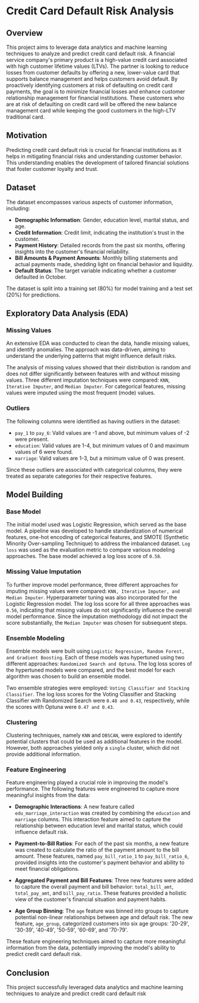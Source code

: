 # Credit Card Default Risk Analysis

## Overview

This project aims to leverage data analytics and machine learning techniques to analyze and predict credit card default risk. A financial service company's primary product is a high-value credit card associated with high customer lifetime values (LTVs). The partner is looking to reduce losses from customer defaults by offering a new, lower-value card that supports balance management and helps customers avoid default. By proactively identifying customers at risk of defaulting on credit card payments, the goal is to minimize financial losses and enhance customer relationship management for financial institutions. These customers who are at risk of defaulting on credit card will be offered the new balance management card while keeping the good customers in the high-LTV traditional card.

## Motivation

Predicting credit card default risk is crucial for financial institutions as it helps in mitigating financial risks and understanding customer behavior. This understanding enables the development of tailored financial solutions that foster customer loyalty and trust.

## Dataset

The dataset encompasses various aspects of customer information, including:

- **Demographic Information**: Gender, education level, marital status, and age.
- **Credit Information**: Credit limit, indicating the institution's trust in the customer.
- **Payment History**: Detailed records from the past six months, offering insights into the customer's financial reliability.
- **Bill Amounts & Payment Amounts**: Monthly billing statements and actual payments made, shedding light on financial behavior and liquidity.
- **Default Status**: The target variable indicating whether a customer defaulted in October.

The dataset is split into a training set (80%) for model training and a test set (20%) for predictions.

## Exploratory Data Analysis (EDA)

### Missing Values

An extensive EDA was conducted to clean the data, handle missing values, and identify anomalies. The approach was data-driven, aiming to understand the underlying patterns that might influence default risks.

The analysis of missing values showed that their distribution is random and does not differ significantly between features with and without missing values. Three different imputation techniques were compared: `KNN`, `Iterative Imputer`, and `Median Imputer`. For categorical features, missing values were imputed using the most frequent (mode) values.

### Outliers

The following columns were identified as having outliers in the dataset:

- `pay_1` to `pay_6`: Valid values are -1 and above, but minimum values of -2 were present.
- `education`: Valid values are 1-4, but minimum values of 0 and maximum values of 6 were found.
- `marriage`: Valid values are 1-3, but a minimum value of 0 was present.

Since these outliers are associated with categorical columns, they were treated as separate categories for their respective features.

## Model Building

### Base Model

The initial model used was Logistic Regression, which served as the base model. A pipeline was developed to handle standardization of numerical features, one-hot encoding of categorical features, and SMOTE (Synthetic Minority Over-sampling Technique) to address the imbalanced dataset. `Log loss` was used as the evaluation metric to compare various modeling approaches. The base model achieved a log loss score of `0.58`.

### Missing Value Imputation

To further improve model performance, three different approaches for imputing missing values were compared: `KNN, Iterative Imputer, and Median Imputer`. Hyperparameter tuning was also incorporated for the Logistic Regression model. The log loss score for all three approaches was `0.56`, indicating that missing values do not significantly influence the overall model performance. Since the imputation methodology did not impact the score substantially, the `Median Imputer` was chosen for subsequent steps.

### Ensemble Modeling

Ensemble models were built using `Logistic Regression, Random Forest, and Gradient Boosting`. Each of these models was hypertuned using two different approaches: `Randomized Search and Optuna`. The log loss scores of the hypertuned models were compared, and the best model for each algorithm was chosen to build an ensemble model.

Two ensemble strategies were employed: `Voting Classifier and Stacking Classifier`. The log loss scores for the Voting Classifier and Stacking Classifier with Randomized Search were `0.48 and 0.43`, respectively, while the scores with Optuna were `0.47 and 0.43`.

### Clustering

Clustering techniques, namely `KNN` and `DBSCAN`, were explored to identify potential clusters that could be used as additional features in the model. However, both approaches yielded only a `single` cluster, which did not provide additional information.

### Feature Engineering

Feature engineering played a crucial role in improving the model's performance. The following features were engineered to capture more meaningful insights from the data:

- **Demographic Interactions**: A new feature called `edu_marriage_interaction` was created by combining the `education` and `marriage` columns. This interaction feature aimed to capture the relationship between education level and marital status, which could influence default risk.


- **Payment-to-Bill Ratios**: For each of the past six months, a new feature was created to calculate the ratio of the payment amount to the bill amount. These features, named `pay_bill_ratio_1` to `pay_bill_ratio_6`, provided insights into the customer's payment behavior and ability to meet financial obligations.


- **Aggregated Payment and Bill Features**: Three new features were added to capture the overall payment and bill behavior: `total_bill_amt`, `total_pay_amt`, and `bill_pay_ratio`. These features provided a holistic view of the customer's financial situation and payment habits.


- **Age Group Binning**: The `age` feature was binned into groups to capture potential non-linear relationships between age and default risk. The new feature, `age_group`, categorized customers into six age groups: '20-29', '30-39', '40-49', '50-59', '60-69', and '70-79'.


These feature engineering techniques aimed to capture more meaningful information from the data, potentially improving the model's ability to predict credit card default risk.

## Conclusion

This project successfully leveraged data analytics and machine learning techniques to analyze and predict credit card default risk